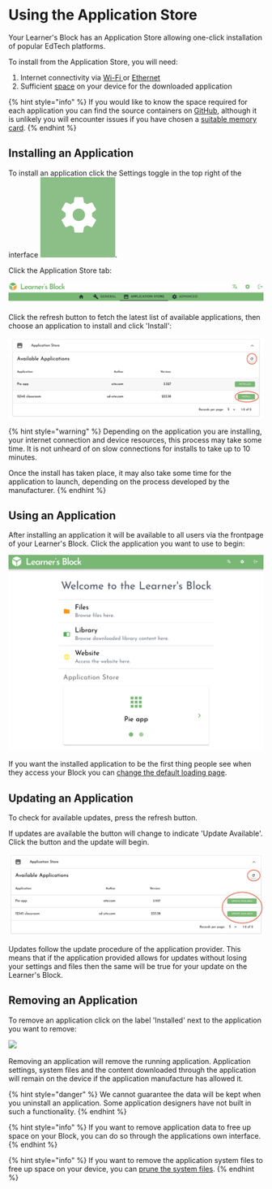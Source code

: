 # Using the Application Store

Your Learner's Block has an Application Store allowing one-click installation of popular EdTech platforms.&#x20;

To install from the Application Store, you will need:

1. Internet connectivity via [Wi-Fi ](connecting-to-a-wi-fi-network-optional.md)or [Ethernet](advanced-features/using-an-ethernet-connection.md)
2. Sufficient [space](../how-to-build-one/quickstart/picking-a-micro-sd-card-and-sd-card-reader.md#microsd-card) on your device for the downloaded application

{% hint style="info" %}
If you would like to know the space required for each application you can find the source containers on [GitHub](https://github.com/LearnersBlock/app-store), although it is unlikely you will encounter issues if you have chosen a [suitable memory card](../how-to-build-one/quickstart/picking-a-micro-sd-card-and-sd-card-reader.md#microsd-card).
{% endhint %}

## **Installing an Application**

To install an application click the Settings toggle in the top right of the interface ![](<../.gitbook/assets/screenshot-2021-03-23-at-13.23.52 (1).png>).

Click the Application Store tab:

![](../.gitbook/assets/screenshot-2021-09-19-at-18.45.44.png)

Click the refresh button to fetch the latest list of available applications, then choose an application to install and click 'Install':

![](../.gitbook/assets/application-store.png)

{% hint style="warning" %}
Depending on the application you are installing, your internet connection and device resources, this process may take some time. It is not unheard of on slow connections for installs to take up to 10 minutes.&#x20;

Once the install has taken place, it may also take some time for the application to launch, depending on the process developed by the manufacturer.&#x20;
{% endhint %}

## **Using an Application**

After installing an application it will be available to all users via the frontpage of your Learner's Block. Click the application you want to use to begin:

![](../.gitbook/assets/using-application-store.png)

If you want the installed application to be the first thing people see when they access your Block you can [change the default loading page](advanced-features/changing-the-default-loading-page.md).&#x20;

## **Updating an Application**

To check for available updates, press the refresh button.

If updates are available the button will change to indicate 'Update Available'. Click the button and the update will begin.&#x20;

![](../.gitbook/assets/app-store-update-available.png)

Updates follow the update procedure of the application provider. This means that if the application provided allows for updates without losing your settings and files then the same will be true for your update on the Learner's Block.&#x20;

## **Removing an Application**

To remove an application click on the label 'Installed' next to the application you want to remove:

![](../.gitbook/assets/remove\_app.png)

Removing an application will remove the running application. Application settings, system files and the content downloaded through the application will remain on the device if the application manufacture has allowed it.

{% hint style="danger" %}
We cannot guarantee the data will be kept when you uninstall an application. Some application designers have not built in such a functionality.
{% endhint %}

{% hint style="info" %}
If you want to remove application data to free up space on your Block, you can do so through the applications own interface.
{% endhint %}

{% hint style="info" %}
If you want to remove the application system files to free up space on your device, you can [prune the system files](advanced-features/pruning-system-files.md).&#x20;
{% endhint %}
